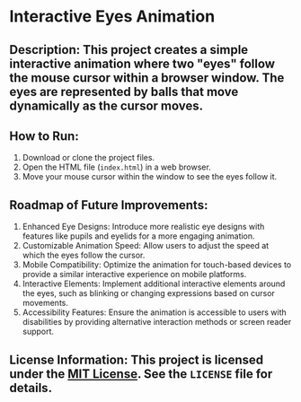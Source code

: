 # Interactive Eyes Animation

## Description: This project creates a simple interactive animation where two "eyes" follow the mouse cursor within a browser window. The eyes are represented by balls that move dynamically as the cursor moves.

## How to Run:
1. Download or clone the project files.
2. Open the HTML file (`index.html`) in a web browser.
3. Move your mouse cursor within the window to see the eyes follow it.

## Roadmap of Future Improvements:
 1. Enhanced Eye Designs: Introduce more realistic eye designs with features like pupils and eyelids for a more engaging animation.
 2. Customizable Animation Speed: Allow users to adjust the speed at which the eyes follow the cursor.
 3. Mobile Compatibility: Optimize the animation for touch-based devices to provide a similar interactive experience on mobile platforms.
 4. Interactive Elements: Implement additional interactive elements around the eyes, such as blinking or changing expressions based on cursor movements.
 5. Accessibility Features: Ensure the animation is accessible to users with disabilities by providing alternative interaction methods or screen reader support.

## License Information: This project is licensed under the [MIT License](https://opensource.org/licenses/MIT). See the `LICENSE` file for details.
